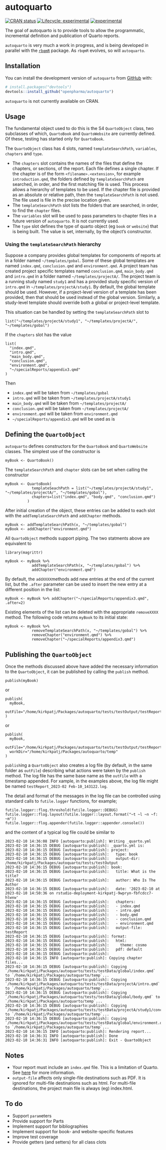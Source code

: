 
<!-- README.md is generated from README.Rmd. Please edit that file -->

# autoquarto

<!-- badges: start -->

[![CRAN
status](https://www.r-pkg.org/badges/version/autoquarto)](https://CRAN.R-project.org/package=autoquarto)
[![Lifecycle:
experimental](https://img.shields.io/badge/lifecycle-experimental-orange.svg)](https://lifecycle.r-lib.org/articles/stages.html#experimental)
[![experimental](https://github.com/openpharma/autoquarto/actions/workflows/experimental.yaml/badge.svg)](https://github.com/openpharma/autoquarto/actions/workflows/experimental.yaml)
<!-- badges: end -->

The goal of autoquarto is to provide tools to allow the programmatic,
incremental definition and publication of Quarto reports.

`autoquarto` is very much a work in progress, and is being developed in
parallel with the [`rbqmR`](https://openpharma.github.io/rbqmR/main/)
package. As `rbqmR` evolves, so will `autoquarto`.

## Installation

You can install the development version of `autoquarto` from
[GitHub](https://github.com/) with:

``` r
# install.packages("devtools")
devtools::install_github("openpharma/autoquarto")
```

`autoquarto` is not currently available on CRAN.

## Usage

The fundamental object used to do this is the S4 `QuartoObject` class,
two subclasses of which, `QuartoBook` and `QuartoWebsite` are currently
defined. Of these, testing has started only for `QuartoBook`.

The `QuartoObject` class has 4 slots, named `templateSearchPath`,
`variables`, `chapters` and `type`.

- The `chapters` slot contains the names of the files that define the
  chapters, or sections, of the report. Each file defines a single
  chapter. If the chapter is of the form `<filename>.<extension>`, for
  example `introduction.qmd`, the folders defined by
  `templateSearchPath` are searched, in order, and the first matching
  file is used. This process allows a hierarchy of templates to be used.
  If the chapter file is provided as an absolute or relative path, then
  the `templateSearchPath` is not used. The file used is file in the
  precise location given.
- The `templateSearchPath` slot lists the folders that are searched, in
  order, to find the `chapter` files.
- The `variables` slot will be used to pass parameters to chapter files
  in a future version of `autoquarto`. It is not currently used.
- The `type` slot defines the type of quarto object (eg `book` or
  `website`) that is being built. The value is set, internally, by the
  object’s constructor.

### Using the `templateSearchPath` hierarchy

Suppose a company provides global templates for components of reports at
in a folder named `~/templates/gobal`. Some of these global templates
are named `index.qmd`, `conclusion.qmd` and `environment.qmd`. A project
team has created project specific templates named `conclusion.qmd`,
`main_body.qmd` and `intro.qmd` in a folder named
`~/templates/projectA/`. The project team is a running study named
`study1` and has a provided study specific version of `intro.qmd` in
`~/templates/projectA/study1`. By default, the global template should be
used. However, if a project-level version of a template has been
provided, then that should be used instead of the global version.
Similarly, a study-level template should override both a global or
project-level template.

This situation can be handled by setting the `templateSearchPath` slot
to

    list("~/templates/projectA/study1", "~/templates/projectA/", "~/templates/gobal")

If the `chapters` slot has the value

    list(
      "index.qmd", 
      "intro.qmd", 
      "main_body.qmd", 
      "conclusion.qmd", 
      "environment.qmd", 
      "~/specialReports/appendix3.qmd"
    )

Then

- `index.qmd` will be taken from `~/templates/gobal`
- `intro.qmd` will be taken from `~/templates/projectA/study1`
- `main_body.qmd` will be taken from `~/templates/projectA/`
- `conclusion.qmd` will be taken from `~/templates/projectA/`
- `environment.qmd` will be taken from `environment.qmd`
- `~/specialReports/appendix3.qmd` will be used as is

## Defining the `QuartoObject`

`autoquarto` defines constructors for the `QuartoBook` and
`QuartoWebsite` classes. The simplest use of the constructor is

    myBook <- QuartoBook()

The `templateSearchPath` and `chapter` slots can be set when calling the
constructor

    myBook <- QuartoBook(
                templateSeachPath = list("~/templates/projectA/study1", "~/templates/projectA/", "~/templates/gobal"),
                chapters=list("index.qmd", "body.qmd", "conclusion.qmd")
              )

After initial creation of the object, these entries can be added to each
slot with the `addTemplateSearchPath` and `addChapter` methods.

    myBook <- addTemplateSearchPath(x, "~/templates/gobal")
    myBook <- addChapter("environment.qmd")

All `QuartoObject` methods support piping. The two statments above are
equivalent to

    library(magrittr)

    myBook <- myBook %>% 
                addTemplateSearchPath(x, "~/templates/gobal") %>% 
                addChapter("environment.qmd")

By default, the `addXXXX`methods add new entries at the end of the
current list, but the `.after` parameter can be used to insert the new
entry at a different position in the list:

    myBook <- myBook %>% addChapter("~/specialReports/appendix3.qmd", .after=2)

Existing elements of the list can be deleted with the appropriate
`removeXXXX` method. The following code returns `myBook` to its initial
state:

    myBook <- myBook %>% 
                removeTemplateSearchPath(x, "~/templates/gobal") %>% 
                removeChapter("environment.qmd") %>% 
                removeChapter("~/specialReports/appendix3.qmd")

## Publishing the `QuartoObject`

Once the methods discussed above have added the necessary information to
the `QuartoObject`, it can be published by calling the `publish` method.

    publish(myBook)

or

    publish(
      myBook,  
      outFile="/home/kirkpatj/Packages/autoquarto/tests/testOutput/testReport.html", 
    )

or

    publish(
      myBook, 
      outFile="/home/kirkpatj/Packages/autoquarto/tests/testOutput/testReport.html", 
      workDir="/home/kirkpatj/Packages/autoquarto/temp"
    )

`publish`ing a `QuartoObject` also creates a log file (by default, in
the same folder as `outFile`) describing what actions were taken by the
`publish` method. The log file has the same base name as the `outFile`
with a timestamp appended. For xample, in the examples above, the log
file might be named `testReport_2023-02 Feb-10_143122.log`.

The detail and format of the messages in the log file can be controlled
using standard calls to `futile.logger` functions, for example;

    futile.logger::flog.threshold(futile.logger::DEBUG)
    futile.logger::flog.layout(futile.logger::layout.format("~t ~l ~n ~f: ~m"))
    futile.logger::flog.appender(futile.logger::appender.console()) 

and the content of a typical log file could be similar to

    2023-02-10 14:36:08 INFO [autoquarto:publish]: Writing _quarto.yml
    2023-02-10 14:36:15 DEBUG [autoquarto:publish]: _quarto.yml is:
    2023-02-10 14:36:15 DEBUG [autoquarto:publish]: project:
    2023-02-10 14:36:15 DEBUG [autoquarto:publish]:   type: book
    2023-02-10 14:36:15 DEBUG [autoquarto:publish]:   output-dir: /home/kirkpatj/Packages/autoquarto/tests/testOutput
    2023-02-10 14:36:15 DEBUG [autoquarto:publish]: book:
    2023-02-10 14:36:15 DEBUG [autoquarto:publish]:   title: What is the title?
    2023-02-10 14:36:15 DEBUG [autoquarto:publish]:   author: Who Is The Author
    2023-02-10 14:36:15 DEBUG [autoquarto:publish]:   date: '2023-02-10 at 2023-02-10 14:50:36 on rstudio-deployment-kirkpatj-9wpryn-fbfcdcc7-hlwxw'
    2023-02-10 14:36:15 DEBUG [autoquarto:publish]:   chapters:
    2023-02-10 14:36:15 DEBUG [autoquarto:publish]:   - index.qmd
    2023-02-10 14:36:15 DEBUG [autoquarto:publish]:   - intro.qmd
    2023-02-10 14:36:15 DEBUG [autoquarto:publish]:   - body.qmd
    2023-02-10 14:36:15 DEBUG [autoquarto:publish]:   - conclusion.qmd
    2023-02-10 14:36:15 DEBUG [autoquarto:publish]:   - environment.qmd
    2023-02-10 14:36:15 DEBUG [autoquarto:publish]:   output-file: testReport
    2023-02-10 14:36:15 DEBUG [autoquarto:publish]: format:
    2023-02-10 14:36:15 DEBUG [autoquarto:publish]:   html:
    2023-02-10 14:36:15 DEBUG [autoquarto:publish]:     theme: cosmo
    2023-02-10 14:36:15 DEBUG [autoquarto:publish]:   pdf: default
    2023-02-10 14:36:15 DEBUG [autoquarto:publish]: 
    2023-02-10 14:36:15 INFO [autoquarto:publish]: Copying chapter files...
    2023-02-10 14:36:15 DEBUG [autoquarto:publish]: Copying `/home/kirkpatj/Packages/autoquarto/tests/testData/global/index.qmd` to `/home/kirkpatj/Packages/autoquarto/temp`...
    2023-02-10 14:36:15 DEBUG [autoquarto:publish]: Copying `/home/kirkpatj/Packages/autoquarto/tests/testData/projectA/intro.qmd` to `/home/kirkpatj/Packages/autoquarto/temp`...
    2023-02-10 14:36:15 DEBUG [autoquarto:publish]: Copying `/home/kirkpatj/Packages/autoquarto/tests/testData/global/body.qmd` to `/home/kirkpatj/Packages/autoquarto/temp`...
    2023-02-10 14:36:15 DEBUG [autoquarto:publish]: Copying `/home/kirkpatj/Packages/autoquarto/tests/testData/projectA/study1/conclusion.qmd` to `/home/kirkpatj/Packages/autoquarto/temp`...
    2023-02-10 14:36:15 DEBUG [autoquarto:publish]: Copying `/home/kirkpatj/Packages/autoquarto/tests/testData/global/environment.qmd` to `/home/kirkpatj/Packages/autoquarto/temp`...
    2023-02-10 14:36:15 INFO [autoquarto:publish]: Rendering report...
    2023-02-10 14:36:31 INFO [autoquarto:publish]: Done
    2023-02-10 14:36:31 INFO [autoquarto:publish]: Exit - QuartoObject

## Notes

- Your report must include an `index.qmd` file. This is a limitation of
  Quarto. See
  [here](https://github.com/quarto-dev/quarto-cli/discussions/4024) for
  more information.
- `output-file` affects only single-file destinations such as PDF. It is
  ignored for multi-file destinations such as html. For multi-file
  destinations, the project main file is always (eg) index.html.

## To do

- Support `param`eters
- Provide support for Parts
- Implement support for bibliographies
- Implement support for book- and website-specific features
- Improve test coverage
- Provide getters (and setters) for all class clots
